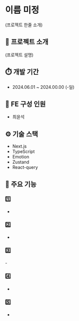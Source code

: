# 이름 미정

(프로젝트 한줄 소개)

## 🙇 프로젝트 소개

(프로젝트 설명)

## ⏱️ 개발 기간

- 2024.06.01 ~ 2024.00.00 (-일)

## 👨 FE 구성 인원

- 최윤석

## ⚙️ 기술 스택

- Next.js
- TypeScript
- Emotion
- Zustand
- React-query

## 📍 주요 기능

### 1️⃣

- <!-- <img src="src/assets/readmeImg/image1.png"> -->

### 2️⃣

- <!-- <img src="src/assets/readmeImg/image2.png"> -->

### 3️⃣

-<!-- <img src="src/assets/readmeImg/image3.png"> -->

### 4️⃣

- <!-- <img src="src/assets/readmeImg/image4.png"> -->

### 5️⃣

- <!-- <img src="src/assets/readmeImg/image5.png"> -->
